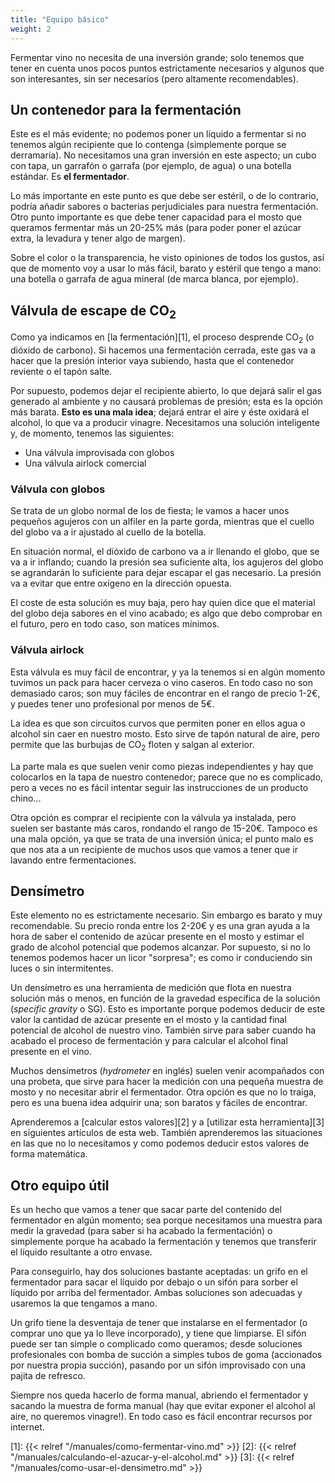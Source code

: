 ```yaml
---
title: "Equipo básico"
weight: 2
---
```


Fermentar vino no necesita de una inversión grande; solo tenemos que tener en
cuenta unos pocos puntos estrictamente necesarios y algunos que son interesantes,
sin ser necesarios (pero altamente recomendables).

## Un contenedor para la fermentación

Este es el más evidente; no podemos poner un líquido a fermentar si no tenemos
algún recipiente que lo contenga (simplemente porque se derramaría). No necesitamos
una gran inversión en este aspecto; un cubo con tapa, un garrafón o garrafa (por
ejemplo, de agua) o una botella estándar. Es **el fermentador**.

Lo más importante en este punto es que debe ser estéril, o de lo contrario, podría
añadir sabores o bacterias perjudiciales para nuestra fermentación. Otro punto
importante es que debe tener capacidad para el mosto que queramos fermentar más
un 20-25% más (para poder poner el azúcar extra, la levadura y tener algo de margen).

Sobre el color o la transparencia, he visto opiniones de todos los gustos, así que
de momento voy a usar lo más fácil, barato y estéril que tengo a mano: una botella
o garrafa de agua mineral (de marca blanca, por ejemplo).

## Válvula de escape de CO<sub>2</sub>

Como ya indicamos en [la fermentación][1], el proceso desprende CO<sub>2</sub> (o
dióxido de carbono). Si hacemos una fermentación cerrada, este gas va a hacer que
la presión interior vaya subiendo, hasta que el contenedor reviente o el tapón
salte.

Por supuesto, podemos dejar el recipiente abierto, lo que dejará salir el gas
generado al ambiente y no causará problemas de presión; esta es la opción más barata.
**Esto es una mala idea**; dejará entrar el aire y éste oxidará el alcohol, lo que
va a producir vinagre. Necesitamos una solución inteligente y, de momento, tenemos
las siguientes:

* Una válvula improvisada con globos
* Una válvula airlock comercial

### Válvula con globos

Se trata de un globo normal de los de fiesta; le vamos a hacer unos pequeños agujeros
con un alfiler en la parte gorda, mientras que el cuello del globo va a ir ajustado
al cuello de la botella.

En situación normal, el dióxido de carbono va a ir llenando el globo, que se va a
ir inflando; cuando la presión sea suficiente alta, los agujeros del globo se agrandarán
lo suficiente para dejar escapar el gas necesario. La presión va a evitar que entre
oxígeno en la dirección opuesta.

El coste de esta solución es muy baja, pero hay quien dice que el material del globo
deja sabores en el vino acabado; es algo que debo comprobar en el futuro, pero en
todo caso, son matices mínimos.

### Válvula airlock

Esta válvula es muy fácil de encontrar, y ya la tenemos si en algún momento tuvimos
un pack para hacer cerveza o vino caseros. En todo caso no son demasiado caros; son
muy fáciles de encontrar en el rango de precio 1-2€, y puedes tener uno profesional
por menos de 5€.

La idea es que son circuitos curvos que permiten poner en ellos agua o alcohol sin
caer en nuestro mosto. Esto sirve de tapón natural de aire, pero permite que las
burbujas de CO<sub>2</sub> floten y salgan al exterior.

La parte mala es que suelen venir como piezas independientes y hay que colocarlos en
la tapa de nuestro contenedor; parece que no es complicado, pero a veces no es fácil
intentar seguir las instrucciones de un producto chino...

Otra opción es comprar el recipiente con la válvula ya instalada, pero suelen ser
bastante más caros, rondando el rango de 15-20€. Tampoco es una mala opción, ya que
se trata de una inversión única; el punto malo es que nos ata a un recipiente de
muchos usos que vamos a tener que ir lavando entre fermentaciones.

## Densímetro

Este elemento no es estrictamente necesario. Sin embargo es barato y muy recomendable.
Su precio ronda entre los 2-20€ y es una gran ayuda a la hora de saber el contenido
de azúcar presente en el mosto y estimar el grado de alcohol potencial que podemos
alcanzar. Por supuesto, si no lo tenemos podemos hacer un licor "sorpresa"; es como
ir conduciendo sin luces o sin intermitentes.

Un densímetro es una herramienta de medición que flota en nuestra solución más o menos,
en función de la gravedad específica de la solución (*specific gravity* o SG). Esto
es importante porque podemos deducir de este valor la cantidad de azúcar presente en
el mosto y la cantidad final potencial de alcohol de nuestro vino. También sirve para
saber cuando ha acabado el proceso de fermentación y para calcular el alcohol final
presente en el vino.

Muchos densímetros (*hydrometer* en inglés) suelen venir acompañados con una probeta,
que sirve para hacer la medición con una pequeña muestra de mosto y no necesitar abrir
el fermentador. Otra opción es que no lo traiga, pero es una buena idea adquirir una;
son baratos y fáciles de encontrar.

Aprenderemos a [calcular estos valores][2] y a [utilizar esta herramienta][3] en
siguientes artículos de esta web. También aprenderemos las situaciones en las que no
lo necesitamos y como podemos deducir estos valores de forma matemática.

## Otro equipo útil

Es un hecho que vamos a tener que sacar parte del contenido del fermentador en algún
momento; sea porque necesitamos una muestra para medir la gravedad (para saber si ha
acabado la fermentación) o simplemente porque ha acabado la fermentación y tenemos
que transferir el líquido resultante a otro envase.

Para conseguirlo, hay dos soluciones bastante aceptadas: un grifo en el fermentador
para sacar el líquido por debajo o un sifón para sorber el líquido por arriba del
fermentador. Ambas soluciones son adecuadas y usaremos la que tengamos a mano.

Un grifo tiene la desventaja de tener que instalarse en el fermentador (o comprar uno
que ya lo lleve incorporado), y tiene que limpiarse. El sifón puede ser tan simple o
complicado como queramos; desde soluciones profesionales con bomba de succión a simples
tubos de goma (accionados por nuestra propia succión), pasando por un sifón improvisado
con una pajita de refresco.

Siempre nos queda hacerlo de forma manual, abriendo el fermentador y sacando la muestra
de forma manual (hay que evitar exponer el alcohol al aire, no queremos vinagre!).
En todo caso es fácil encontrar recursos por internet.

[1]: {{< relref "/manuales/como-fermentar-vino.md" >}}
[2]: {{< relref "/manuales/calculando-el-azucar-y-el-alcohol.md" >}}
[3]: {{< relref "/manuales/como-usar-el-densimetro.md" >}}
